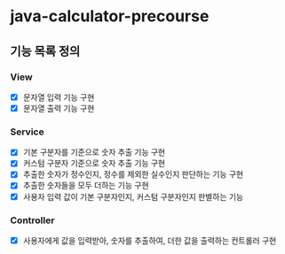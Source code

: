 # java-calculator-precourse

## 기능 목록 정의

### View
- [x] 문자열 입력 기능 구현
- [x] 문자열 출력 기능 구현
### Service
- [x] 기본 구분자를 기준으로 숫자 추출 기능 구현
- [x] 커스텀 구분자 기준으로 숫자 추출 기능 구현
- [x] 추출한 숫자가 정수인지, 정수를 제외한 실수인지 판단하는 기능 구현
- [x] 추출한 숫자들을 모두 더하는 기능 구현
- [x] 사용자 입력 값이 기본 구분자인지, 커스텀 구분자인지 판별하는 기능
### Controller
- [x] 사용자에게 값을 입력받아, 숫자를 추출하여, 더한 값을 출력하는 컨트롤러 구현